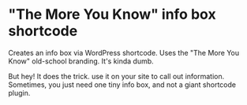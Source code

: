 "The More You Know" info box shortcode
======================================

Creates an info box via WordPress shortcode. Uses the "The More You Know" old-school branding. It's kinda dumb.

But hey! It does the trick. use it on your site to call out information. Sometimes, you just need one tiny info box, and not a giant shortcode plugin.
